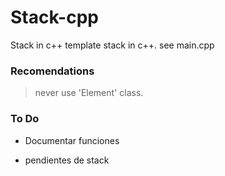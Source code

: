 # Stack-cpp
Stack in c++ template 
stack in c++. see main.cpp
### Recomendations
>never use 'Element' class.



### To Do

- Documentar funciones

- pendientes de stack